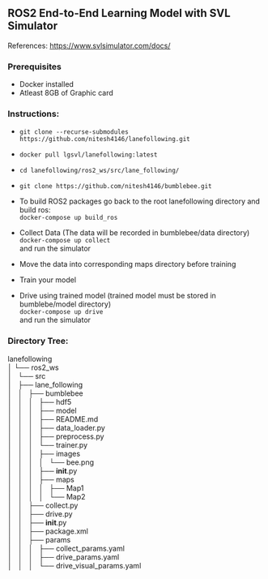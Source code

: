 ## ROS2 End-to-End Learning Model with SVL Simulator

References: https://www.svlsimulator.com/docs/

### Prerequisites
* Docker installed
* Atleast 8GB of Graphic card

### Instructions:
* `git clone --recurse-submodules https://github.com/nitesh4146/lanefollowing.git`
* `docker pull lgsvl/lanefollowing:latest`
* `cd lanefollowing/ros2_ws/src/lane_following/`
* `git clone https://github.com/nitesh4146/bumblebee.git`

* To build ROS2 packages go back to the root lanefollowing directory and build ros:  
`docker-compose up build_ros`

* Collect Data (The data will be recorded in bumblebee/data directory)  
`docker-compose up collect`  
and run the simulator

* Move the data into corresponding maps directory before training  

* Train your model  

* Drive using trained model (trained model must be stored in bumblebe/model directory)  
`docker-compose up drive`  
and run the simulator



### Directory Tree:   

lanefollowing  
│ └── ros2_ws  
│   └── src  
│       ├── lane_following  
│       │   ├── bumblebee  
│       │   │   ├── hdf5  
│       │   │   ├── model  
│       │   │   ├── README.md  
│       │   │   ├── data_loader.py  
│       │   │   ├── preprocess.py  
│       │   │   └── trainer.py  
│       │   │   ├── images  
│       │   │   │   └── bee.png  
│       │   │   ├── __init__.py  
│       │   │   ├── maps  
│       │   │   │   ├── Map1  
│       │   │   │   └── Map2  
│       │   ├── collect.py  
│       │   ├── drive.py  
│       │   ├── __init__.py  
│       │   ├── package.xml  
│       │   ├── params  
│       │   │   ├── collect_params.yaml  
│       │   │   ├── drive_params.yaml  
│       │   │   └── drive_visual_params.yaml  

